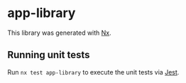 # app-library

This library was generated with [Nx](https://nx.dev).

## Running unit tests

Run `nx test app-library` to execute the unit tests via [Jest](https://jestjs.io).
